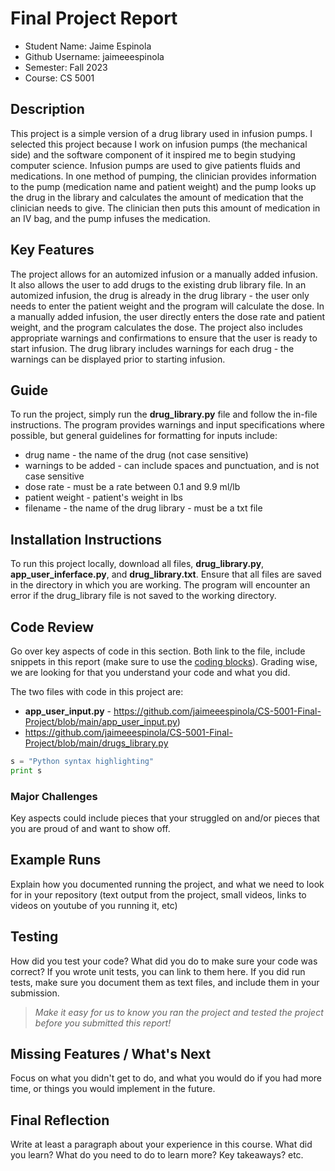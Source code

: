 # Final Project Report

* Student Name: Jaime Espinola
* Github Username: jaimeeespinola
* Semester: Fall 2023
* Course: CS 5001



## Description 
This project is a simple version of a drug library used in infusion pumps. I selected this project because I work on infusion pumps (the mechanical side) and the software component of it inspired me to begin studying computer science. Infusion pumps are used to give patients fluids and medications. In one method of pumping, the clinician provides information to the pump (medication name and patient weight) and the pump looks up the drug in the library and calculates the amount of medication that the clinician needs to give. The clinician then puts this amount of medication in an IV bag, and the pump infuses the medication.

## Key Features
The project allows for an automized infusion or a manually added infusion. It also allows the user to add drugs to the existing drub library file. In an automized infusion, the drug is already in the drug library - the user only needs to enter the patient weight and the program will calculate the dose. In a manually added infusion, the user directly enters the dose rate and patient weight, and the program calculates the dose. The project also includes appropriate warnings and confirmations to ensure that the user is ready to start infusion. The drug library includes warnings for each drug - the warnings can be displayed prior to starting infusion.

## Guide
To run the project, simply run the **drug_library.py** file and follow the in-file instructions. The program provides warnings and input specifications where possible, but general guidelines for formatting for inputs include:

* drug name - the name of the drug (not case sensitive)
* warnings to be added - can include spaces and punctuation, and is not case sensitive
* dose rate - must be a rate between 0.1 and 9.9 ml/lb
* patient weight - patient's weight in lbs
* filename - the name of the drug library - must be a txt file


## Installation Instructions
To run this project locally, download all files, **drug_library.py**, **app_user_inferface.py**, and **drug_library.txt**. Ensure that all files are saved in the directory in which you are working. The program will encounter an error if the drug_library file is not saved to the working directory. 

## Code Review
Go over key aspects of code in this section. Both link to the file, include snippets in this report (make sure to use the [coding blocks](https://github.com/adam-p/markdown-here/wiki/Markdown-Cheatsheet#code)).  Grading wise, we are looking for that you understand your code and what you did. 

The two files with code in this project are:
* **app_user_input.py** - https://github.com/jaimeeespinola/CS-5001-Final-Project/blob/main/app_user_input.py)
* https://github.com/jaimeeespinola/CS-5001-Final-Project/blob/main/drugs_library.py

```python
s = "Python syntax highlighting"
print s
```
 

### Major Challenges
Key aspects could include pieces that your struggled on and/or pieces that you are proud of and want to show off.


## Example Runs
Explain how you documented running the project, and what we need to look for in your repository (text output from the project, small videos, links to videos on youtube of you running it, etc)

## Testing
How did you test your code? What did you do to make sure your code was correct? If you wrote unit tests, you can link to them here. If you did run tests, make sure you document them as text files, and include them in your submission. 

> _Make it easy for us to know you *ran the project* and *tested the project* before you submitted this report!_


## Missing Features / What's Next
Focus on what you didn't get to do, and what you would do if you had more time, or things you would implement in the future. 

## Final Reflection
Write at least a paragraph about your experience in this course. What did you learn? What do you need to do to learn more? Key takeaways? etc.

